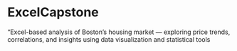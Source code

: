 # ExcelCapstone
“Excel-based analysis of Boston’s housing market — exploring price trends, correlations, and insights using data visualization and statistical tools
